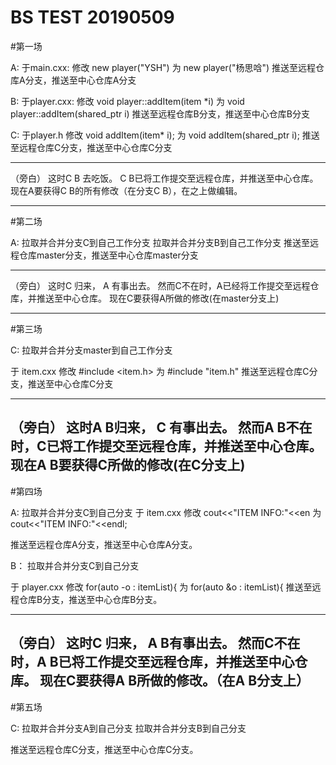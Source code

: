 BS TEST 20190509
===========
#第一场


A:
于main.cxx:
修改 new player("YSH")
为 new player("杨思唅")
推送至远程仓库A分支，推送至中心仓库A分支

B:
于player.cxx:
修改 void player::addItem(item *i)
为 void player::addItem(shared_ptr<item> i)
推送至远程仓库B分支，推送至中心仓库B分支


C:
于player.h
修改 void addItem(item* i);
为 void addItem(shared_ptr<item> i);
推送至远程仓库C分支，推送至中心仓库C分支


----------------------------------------
（旁白）
这时C B 去吃饭。
C B已将工作提交至远程仓库，并推送至中心仓库。
现在A要获得C B的所有修改（在分支C B），在之上做编辑。

----------------------------------------
#第二场



A:
拉取并合并分支C到自己工作分支
拉取并合并分支B到自己工作分支
推送至远程仓库master分支，推送至中心仓库master分支


----------------------------------------
（旁白）
这时C 归来， A 有事出去。
然而C不在时，A已经将工作提交至远程仓库，并推送至中心仓库。
现在C要获得A所做的修改(在master分支上)

----------------------------------------
#第三场


C:
拉取并合并分支master到自己工作分支

于 item.cxx
修改 #include <item.h>
为 #include "item.h"
推送至远程仓库C分支，推送至中心仓库C分支

---------------------------------------
（旁白）
这时A B归来， C 有事出去。
然而A B不在时，C已将工作提交至远程仓库，并推送至中心仓库。
现在A B要获得C所做的修改(在C分支上)
----------------------------------------
#第四场


A:
拉取并合并分支C到自己分支
于 item.cxx
修改 cout<<"ITEM INFO:"<<en
为 cout<<"ITEM INFO:"<<endl;

推送至远程仓库A分支，推送至中心仓库A分支。


B：
拉取并合并分支C到自己分支

于 player.cxx
修改 for(auto -o : itemList){
为 for(auto &o : itemList){
推送至远程仓库B分支，推送至中心仓库B分支。

---------------------------------------------
（旁白）
这时C 归来， A B有事出去。
然而C不在时，A B已将工作提交至远程仓库，并推送至中心仓库。
现在C要获得A B所做的修改。（在A B分支上）
----------------------------------------------
#第五场

C:
拉取并合并分支A到自己分支
拉取并合并分支B到自己分支

推送至远程仓库C分支，推送至中心仓库C分支。

